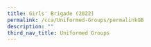 ```yaml
---
title: Girls' Brigade (2022)
permalink: /cca/Uniformed-Groups/permalinkGB
description: ""
third_nav_title: Uniformed Groups
---
```

